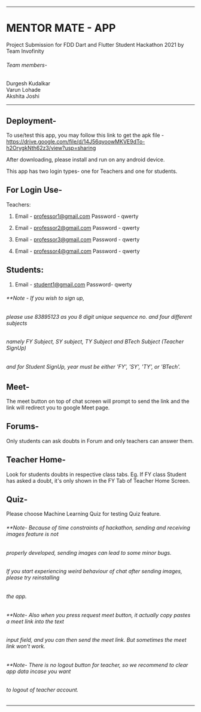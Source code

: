
---------------------------------------------------------------------------------------------

# MENTOR MATE - APP

Project Submission for FDD Dart and Flutter Student Hackathon 2021
by Team Invofinity

###### Team members-
Durgesh Kudalkar  
Varun Lohade  
Akshita Joshi  

---------------------------------------------------------------------------------------------

## Deployment-

To use/test this app, you may follow this link to get the apk file - 
https://drive.google.com/file/d/14J56qyoowMKVE9dTo-h2OrygkNth62z3/view?usp=sharing

After downloading, please install and run on any android device.



This app has two login types- one for Teachers and one for students.

## For Login Use-

Teachers:

1.  Email - professor1@gmail.com
     Password - qwerty

2.  Email - professor2@gmail.com
     Password - qwerty

3.  Email - professor3@gmail.com
     Password - qwerty

4.  Email - professor4@gmail.com
     Password - qwerty

## Students:

1.  Email - student1@gmail.com
     Password- qwerty


######  **Note - If you wish to sign up,
######    please use 83895123 as you 8 digit unique sequence no. and four different subjects
######    namely FY Subject, SY subject, TY Subject and BTech Subject (Teacher SignUp) 
######    and for Student SignUp, year must be either 'FY', 'SY', 'TY', or 'BTech'.

## Meet- 
The meet button on top of chat screen will prompt to send the link and the link will 
redirect you to google Meet page.

## Forums-
Only students can ask doubts in Forum and only teachers can answer them.

## Teacher Home-
Look for students doubts in respective class tabs.
Eg. If FY class Student has asked a doubt, it's only shown in the FY Tab of Teacher Home Screen.

## Quiz-
Please choose Machine Learning Quiz for testing Quiz feature.

###### **Note- Because of time constraints of hackathon, sending and receiving images feature is not
######                properly developed, sending images can lead to some minor bugs.
######                If you start experiencing weird behaviour of chat after sending images, please try reinstalling  
######                the app.

###### **Note- Also when you press request meet button, it actually copy pastes a meet link into the text 
######                 input field, and you can then send the meet link. But sometimes the meet link won't work.

###### **Note- There is no logout button for teacher, so we recommend to clear app data incase you want
######                to logout of teacher account.

-------------------------------------------------------------------------------------------------

